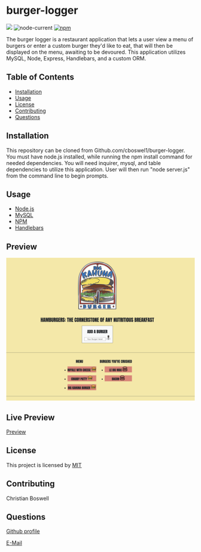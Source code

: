 # burger-logger

![](https://img.shields.io/badge/license-MIT-yellow)
![node-current](https://img.shields.io/node/v/c?color=gr)
[![npm](https://img.shields.io/npm/v/npm?color=blue&logo=npm)](https://www.npmjs.com/package/inquirer)


The burger logger is a restaurant application that lets a user view a menu of burgers or enter a custom burger they'd like to eat, that will then be displayed on the menu, awaiting to be devoured. This application utilizes MySQL, Node, Express, Handlebars, and a custom ORM. 


## Table of Contents 
  - [Installation](#installation)
  - [Usage](#usage)
  - [License](#license)
  - [Contributing](#contributing)
  - [Questions](#questions)


## Installation 
This repository can be cloned from Github.com/cboswel1/burger-logger. You must have node.js installed, while running the npm install command for needed dependencies. You will need inquirer, mysql, and table dependencies to utilize this application. User will then run "node server.js" from the command line to begin prompts. 


## Usage
  - [Node.js](https://nodejs.org/en/)
  - [MySQL](https://www.mysql.com/)
  - [NPM](https://www.npmjs.com/)
  - [Handlebars](https://handlebarsjs.com/)

## Preview 
<img src="https://github.com/cboswel1/burger-logger/blob/main/public/assets/img/Screen%20Shot%202020-10-22%20at%203.15.58%20PM.png?raw=true">


## Live Preview 
[Preview](https://www.youtube.com/watch?v=dSfFmn64LIU)


## License
This project is licensed by [MIT](https://opensource.org/licenses/MIT)


## Contributing
Christian Boswell


## Questions

[Github profile](https://github.com/cboswel1)

[E-Mail](mailto:christianboswell86@gmail.com)
